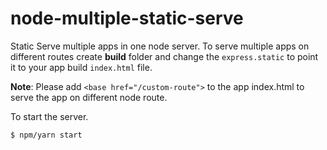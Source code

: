 # node-multiple-static-serve

Static Serve multiple apps in one node server. To serve multiple apps on different routes create **build** folder and change the ```express.static``` to point it to your app build ```index.html``` file.

**Note**: Please add ```<base href="/custom-route">``` to the app index.html to serve the app on different node route.

To start the server.

```sh
$ npm/yarn start 
```

